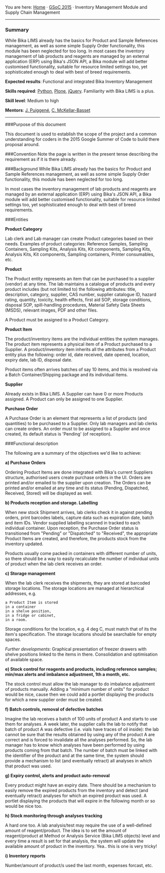 You are here: [Home](https://github.com/bikalabs/Bika-LIMS/wiki) · [GSoC 2015](https://github.com/bikalabs/Bika-LIMS/wiki/GSoC-2015) · Inventory Management Module and Supply Chain Management
***

### Summary

While Bika LIMS already has the basics for Product and Sample References management, as well as some simple Supply Order functionality, this module has been neglected for too long.
In most cases the inventory management of lab products and reagents are managed by an external application (ERP) using Bika's JSON API, a Bika module will add better customised functionality, suitable for resource limited settings too, yet sophisticated enough to deal with best of breed requirements.

**Expected results**: Functional and integrated Bika Inventory Management

**Skills required**: [Python](http://python.org), [Plone](http://plone.org), [jQuery](http://jquery.com). Familiarity with Bika LIMS is a plus.

**Skill level**: Medium to high

**Mentors**: [J. Puiggené](http://github.com/xispa), [C. McKellar-Basset](http://github.com/rockfruit)

***

###Purpose of this document

This document is used to establish the scope of the project and a common understanding for coders in the 2015 Google Summer of Code to build there proposal around.

###Convention
Note the page is written in the present tense describing the requirement as if it is there already.

###Background
While Bika LIMS already has the basics for Product and Sample References management, as well as some simple Supply Order functionality, this module has been neglected for too long.

In most cases the inventory management of lab products and reagents are managed by an external application (ERP) using Bika's JSON API, a Bika module will add better customised functionality, suitable for resource limited settings too, yet sophisticated enough to deal with best of breed requirements.

###Entities

**Product Category**

Lab clerk and Lab manager can create Product categories based on their needs. Examples of product categories: Reference Samples, Sampling Containers, Sampling Kits, Analysis Kits, Kit components, Sampling Kits, Analysis Kits, Kit components, Sampling containers, Printer consumables, etc.


**Product**

The Product entity represents an item that can be purchased to a supplier (vendor) at any time. The lab maintains a catalogue of products and every product includes (but not limited to) the following attributes: title, description, category, supplier, CAS number, supplier catalogue ID, hazard rating, quantity, toxicity, health effects, first aid SOP, storage conditions, disposal SOP, spill-handling procedures, Material Safety Data Sheets (MSDS), relevant images, PDF and other files.

A Product must be assigned to a Product Category.


**Product Item**

The product/inventory items are the individual entities the system manages. The product item represents a physical item of a Product purchased to a Supplier. A product/inventory item inherits all the attributes from a Product entity plus the following: order id, date received, date opened, location, expiry date, lab ID, disposal date.

Product items often arrives batches of say 10 items, and this is resolved via a Batch Container/Shipping package and its individual items.


**Supplier**

Already exists in Bika LIMS. A Supplier can have 0 or more Products assigned. A Product can only be assigned to one Supplier.


**Purchase Order**

A Purchase Order is an element that represents a list of products (and quantities) to be purchased to a Supplier. Only lab managers and lab clerks can create orders. An order must to be assigned to a Supplier and once created, its default status is 'Pending' (of reception).

###Functional description

The following are a summary of the objectives we'd like to achieve:

**a) Purchase Orders**

Ordering Product Items are done integrated with Bika's current Suppliers structure, authorised users create purchase orders in the UI. Orders are printed and/or emailed to the supplier upon creation. The Orders can be printed and/or emailed at any time and its status (Pending, Dispatched, Received, Stored) will be displayed as well.


**b) Products reception and storage. Labelling**

When new stock Shipment arrives, lab clerks check it in against pending orders, print barcodes labels, capture data such as expiration date, batch and item IDs. Vendor supplied labelling scanned in tracked to each
individual container. Upon reception, the Purchase Order status is transitioned from "Pending" or "Dispatched" to "Received", the appropriate Product Items are created, and therefore, the products stock from the inventory updated.

Products usually come packed in containers with different number of units, so there should be a way to easily recalculate the number of individual units of product when the lab clerk receives an order.


**c) Storage management**

When the lab clerk receives the shipments, they are stored at barcoded storage locations. The storage locations are managed at hierarchical addresses, e.g.

    a Product Item is stored
    in a container
    in a shelve position,
    in a fridge or cabinet,
    in a room.

Storage conditions for the location, e.g. 4 deg C, must match that of its the item's specification. The storage locations should be searchable for empty spaces.

*Further developments*: Graphical presentation of freezer drawers with shelve positions linked to the items in there. Consolidation and optimisation of available space.


**e) Stock control for reagents and products, including reference samples; min/max alerts and imbalance adjustment, 1th a month, etc.**

The stock control must allow the lab manager to do imbalance adjustment of products manually. Adding a "minimum number of units" for product would be nice, cause then we could add a portlet displaying the products for which a new supplier order must be created.

**f) Batch controls, removal of defective batches**

Imagine the lab receives a batch of 100 units of product A and starts to use them for analyses. A week later, the supplier calls the lab to notify that batch of product A was defective (i.e. vials have traces of oil inside): the lab cannot be sure that the results obtained by using any of the product A are correct and is forced to invalidate all the analyses performed. So, the lab manager has to know which analyses have been performed by using products coming from that batch. The number of batch must be linked with the identifier of the product and at the same time, the system should provide a mechanism to list (and eventually retract) all analyses in which that product was used.

**g) Expiry control, alerts and product auto-removal**

Every product might have an expiry date. There should be a mechanism to easily remove the expired products from the inventory and detect (and eventually retract) analyses for which an expired product was used. A portlet displaying the products that will expire in the following month or so would be nice too.

**h) Stock monitoring through analyses tracking**

A hard one too. A lab analysis/test may require the use of a well-defined amount of reagent/product. The idea is to set the amount of reagent/product at Method or Analysis Service (Bika LIMS objects) level and every time a result is set for that analysis, the system will update the available amount of product in the inventory. Yea.. this is one is very tricky!

**i) Inventory reports**

Number/amount of product/s used the last month, expenses forcast, etc.